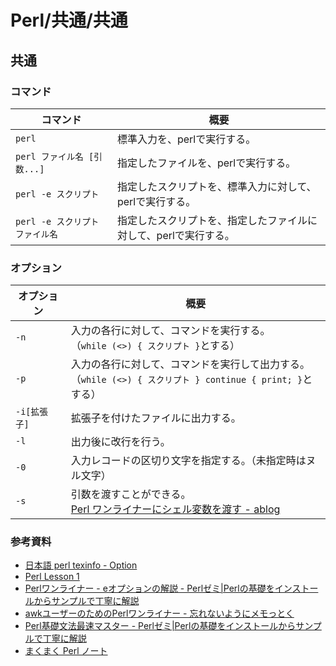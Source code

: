 # Perl/共通/共通

## 共通

### コマンド

| コマンド                  | 概要                                 |
|-----------------------|------------------------------------|
| `perl`                | 標準入力を、perlで実行する。                   |
| `perl ファイル名 [引数...]`  | 指定したファイルを、perlで実行する。               |
| `perl -e スクリプト`       | 指定したスクリプトを、標準入力に対して、perlで実行する。     |
| `perl -e スクリプト ファイル名` | 指定したスクリプトを、指定したファイルに対して、perlで実行する。 |

### オプション

| オプション   | 概要                                                         |
| ------------ | ------------------------------------------------------------ |
| `-n`         | 入力の各行に対して、コマンドを実行する。<br />（`while (<>) { スクリプト }`とする） |
| `-p`         | 入力の各行に対して、コマンドを実行して出力する。<br/>（`while (<>) { スクリプト } continue { print; }`とする） |
| `-i[拡張子]` | 拡張子を付けたファイルに出力する。                           |
| `-l`         | 出力後に改行を行う。                                         |
| `-0`         | 入力レコードの区切り文字を指定する。（未指定時はヌル文字）   |
| `-s`         | 引数を渡すことができる。<br />[Perl ワンライナーにシェル変数を渡す - ablog](https://yohei-a.hatenablog.jp/entry/20161025/1477364246) |

### 参考資料

- [日本語 perl texinfo - Option](https://flex.phys.tohoku.ac.jp/texi/perl/perl_4.html)
- [Perl Lesson 1](https://www.gsid.nagoya-u.ac.jp/ohna/perl_lesson/perl01.html)
- [Perlワンライナー - eオプションの解説 - Perlゼミ|Perlの基礎をインストールからサンプルで丁寧に解説](https://perlzemi.com/blog/20161121147982.html)
- [awkユーザーのためのPerlワンライナー - 忘れないようにメモっとく](https://akiniwa.hatenablog.jp/entry/2014/12/20/194640)
- [Perl基礎文法最速マスター - Perlゼミ|Perlの基礎をインストールからサンプルで丁寧に解説](https://perlzemi.com/blog/20091226126425.html)
- [まくまく Perl ノート](https://maku77.github.io/perl/)
